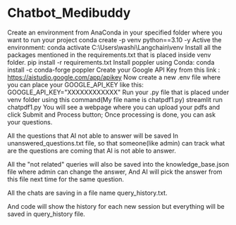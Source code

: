 # Chatbot_Medibuddy
Create an environment from AnaConda in your specified folder where you want to run your project
    conda create -p venv python==3.10 -y
Active the environment:
    conda activate C:\Users\washi\Langchain\venv
Install all the packages mentioned in the requirements.txt that is placed inside venv folder.
    pip install -r requirements.txt
Install poppler using Conda:
    conda install -c conda-forge poppler
Create your Google API Key from this link : https://aistudio.google.com/app/apikey
Now create a new .env file where you can place your GOOGLE_API_KEY like this:
    GOOGLE_API_KEY="XXXXXXXXXXXX"
Run your .py file that is placed under venv folder using this command(My file name is chatpdf1.py)
    streamlit run chatpdf1.py
You will see a webpage where you can upload your pdfs and click Submit and Process button; Once processing is done, you can ask your questions.

All the questions that AI not able to answer will be saved In unanswered_questions.txt file, so that someone(like admin) can track what are the questions are coming that AI is not able to answer.

All the "not related" queries will also be saved into the knowledge_base.json file where admin can change the answer, And AI will pick the answer from this file next time for the same question.

All the chats are saving in a file name query_history.txt.

And code will show the history for each new session but everything will be saved in query_history file.


